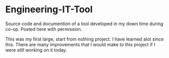 # Engineering-IT-Tool
Source code and documention of a tool developed in my down time during co-op.  Posted here with permission.

This was my first large, start from nothing project.  I have learned alot since this.  There are many improvements that I would make to this project if I were still working on it today.


